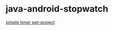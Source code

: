 # java-android-stopwatch
[simple timer pet-project](https://play.google.com/store/apps/details?id=com.stopwatcholv.timer)
